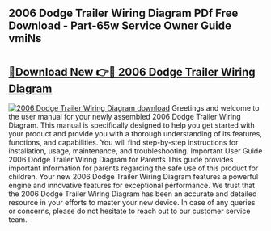 ## 2006 Dodge Trailer Wiring Diagram PDf Free Download - Part-65w Service Owner Guide vmiNs

# <h2><a href="http://dfovf1.blite.top/?on=2006+Dodge+Trailer+Wiring+Diagram">🔗Download New 👉🔴 2006 Dodge Trailer Wiring Diagram</a></h2>

[![2006 Dodge Trailer Wiring Diagram download](https://i.imgur.com/lujVjoI.png)](http://dfovf1.blite.top/?on=2006+Dodge+Trailer+Wiring+Diagram)
Greetings and welcome to the user manual for your newly assembled 2006 Dodge Trailer Wiring Diagram. This manual is specifically designed to help you get started with your product and provide you with a thorough understanding of its features, functions, and capabilities. You will find step-by-step instructions for installation, usage, maintenance, and troubleshooting. Important User Guide 2006 Dodge Trailer Wiring Diagram for Parents This guide provides important information for parents regarding the safe use of this product for children. Your new 2006 Dodge Trailer Wiring Diagram features a powerful engine and innovative features for exceptional performance. We trust that the 2006 Dodge Trailer Wiring Diagram has been an accurate and detailed resource in your efforts to master your new device. In case of any queries or concerns, please do not hesitate to reach out to our customer service team.
